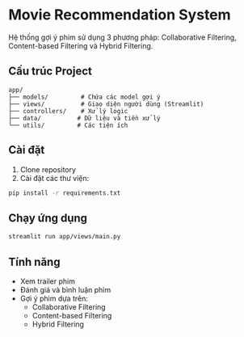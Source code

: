 # Movie Recommendation System

Hệ thống gợi ý phim sử dụng 3 phương pháp: Collaborative Filtering, Content-based Filtering và Hybrid Filtering.

## Cấu trúc Project
```
app/
├── models/         # Chứa các model gợi ý
├── views/          # Giao diện người dùng (Streamlit)
├── controllers/    # Xử lý logic
├── data/          # Dữ liệu và tiền xử lý
└── utils/         # Các tiện ích
```

## Cài đặt
1. Clone repository
2. Cài đặt các thư viện:
```bash
pip install -r requirements.txt
```

## Chạy ứng dụng
```bash
streamlit run app/views/main.py
```

## Tính năng
- Xem trailer phim
- Đánh giá và bình luận phim
- Gợi ý phim dựa trên:
  - Collaborative Filtering
  - Content-based Filtering
  - Hybrid Filtering 